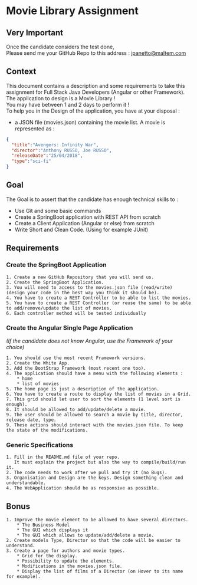 # Movie Library Assignment

## Very Important

Once the candidate considers the test done, <br />
Please send me your GitHub Repo to this address : [jpanetto@maltem.com](jpanetto@maltem.com)

## Context

This document contains a description and some requirements to take this assignment for Full Stack Java Developers (Angular or other Framework).
<br/>
The application to design is a Movie Library ! 
<br/>
You may have between 1 and 2 days to perform it !
<br/>
To help you in the Design of the application, you have at your disposal :

- a JSON file (movies.json) containing the movie list. A movie is represented as : 

```json
{
  "title":"Avengers: Infinity War",
  "director":"Anthony RUSSO, Joe RUSSO",
  "releaseDate":"25/04/2018",
  "type":"sci-fi"
}
```


## Goal

The Goal is to assert that the candidate has enough technical skills to : 
* Use Git and some basic commands
* Create a SpringBoot application with REST API from scratch
* Create a Client Application (Angular or else) from scratch
* Write Short and Clean Code. (Using for example JUnit)


## Requirements

### __Create the SpringBoot Application__

    1. Create a new GitHub Repository that you will send us.
    2. Create the SpringBoot Application.
    3. You will need to access to the movies.json file (read/write) (design your code in the best way you think it should be).
    4. You have to create a REST Controller to be able to list the movies.
    5. You have to create a REST Controller (or reuse the same) to be able to add/remove/update the list of movies.
    6. Each controller method will be tested individually

### __Create the Angular Single Page Application__

_(If the candidate does not know Angular, use the Framework of your choice)_
    
    1. You should use the most recent Framework versions.
    2. Create the White App.
    3. Add the BootStrap Framework (most recent one too).
    4. The application should have a menu with the following elements : 
        * home
        * list of movies
    5. The home page is just a description of the application.
    6. You have to create a route to display the list of movies in a Grid. 
    7. This grid should let user to sort the elements (1 level sort is enough).
    8. It should be allowed to add/update/delete a movie.
    9. The user should be allowed to search a movie by title, director, release date, type.
    9. These actions should interact with the movies.json file. To keep the state of the modifications.

### __Generic Specifications__

    1. Fill in the README.md file of your repo. 
       It must explain the project but also the way to compile/build/run it.
    2. The code needs to work after we pull and try it (no Bugs).
    3. Organisation and Design are the keys. Design something clean and understandable.
    4. The WebApplication should be as responsive as possible.

## __Bonus__

    1. Improve the movie element to be allowed to have several directors.
        * The Business Model
        * The GUI which displays it
        * The GUI which allows to update/add/delete a movie.
    2. Create models Type, Director so that the code will be easier to understand.
    3. Create a page for authors and movie types. 
        * Grid for the display.
        * Possibility to update the elements.
        * Modifications in the movies.json file.
        * Display the list of films of a Director (on Hover to its name for example).
    
